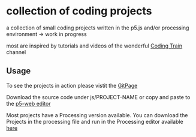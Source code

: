 # collection of coding projects

a collection of small coding projects written in the p5.js and/or processing environment -> work in progress

most are inspired by tutorials and videos of the wonderful [Coding Train](https://www.youtube.com/@TheCodingTrain) channel

## Usage

To see the projects in action please vistit the [GitPage](https://jballauff-ds.github.io/coding-project-collection/#)

Download the source code under js/PROJECT-NAME or copy and paste to the [p5-web editor](https://editor.p5js.org/)

Most projects have a Processing version available. You can download the Projects in the processing file and run in the Processing editor available [here](https://processing.org/)
